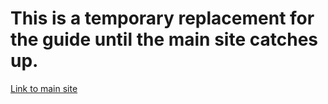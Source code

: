 # This is a temporary replacement for the guide until the main site catches up.

[Link to main site](https://eldenring.redmaw.dev)
